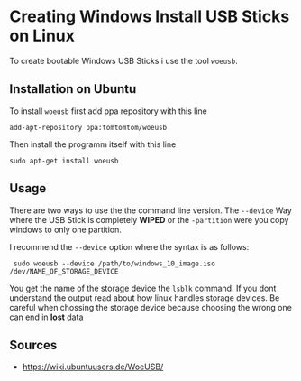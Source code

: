 # Creating Windows Install USB Sticks on Linux

To create bootable Windows USB Sticks i use the tool ```woeusb```. 

## Installation on Ubuntu

To install ```woeusb``` first add ppa repository with this line 

```
add-apt-repository ppa:tomtomtom/woeusb 
```

Then install the programm itself with this line 

```
sudo apt-get install woeusb 
```

## Usage 

There are two ways to use the the command line version. The ```--device``` Way where the USB Stick is completely **WIPED** or the ```-partition``` were you copy windows to only one partition. 

I recommend the ```--device``` option where the syntax is as follows: 

``` sudo woeusb --device /path/to/windows_10_image.iso /dev/NAME_OF_STORAGE_DEVICE```

You get the name of the storage device the ```lsblk``` command. If you dont understand the output read about how linux handles storage devices. Be careful when chossing the storage device because choosing the wrong one can end in **lost** data

## Sources 

- https://wiki.ubuntuusers.de/WoeUSB/
